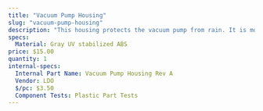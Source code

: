 ```yaml
---
title: "Vacuum Pump Housing"
slug: "vacuum-pump-housing"
description: "This housing protects the vacuum pump from rain. It is mounted on the z-axis extrusion."
specs:
  Material: Gray UV stabilized ABS
price: $15.00
quantity: 1
internal-specs:
  Internal Part Name: Vacuum Pump Housing Rev A
  Vendor: LDO
  $/pc: $3.50
  Component Tests: Plastic Part Tests
---
```

